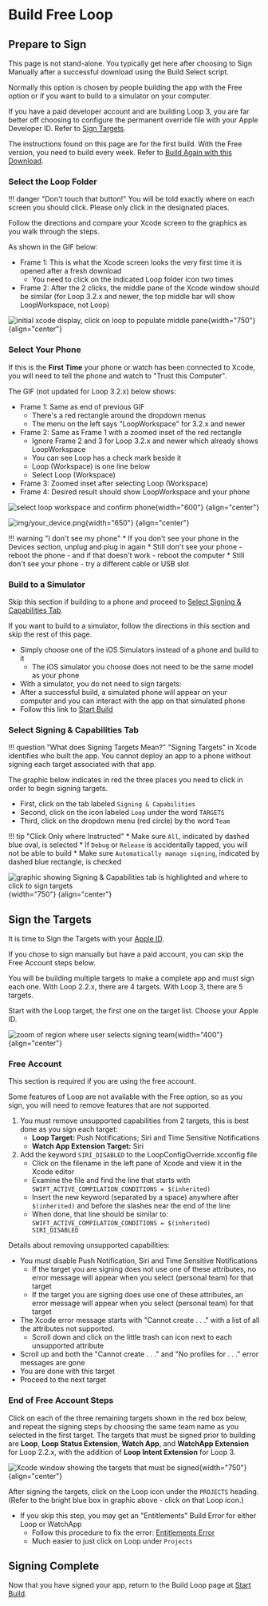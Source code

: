 # Build Free Loop

## Prepare to Sign

This page is not stand-alone. You typically get here after choosing to Sign Manually after a successful download using the Build Select script.

Normally this option is chosen by people building the app with the Free option or if you want to build to a simulator on your computer.

If you have a paid developer account and are building Loop 3, you are far better off choosing to configure the permanent override file with your Apple Developer ID. Refer to [Sign Targets](step14.md#sign-targets).

The instructions found on this page are for the first build.  With the Free version, you need to build every week. Refer to [Build Again with this Download](step14.md#build-again-with-this-download).

### Select the Loop Folder

!!! danger "Don't touch that button!"
    You will be told exactly where on each screen you should click. Please only click in the designated places.

Follow the directions and compare your Xcode screen to the graphics as you walk through the steps.

As shown in the GIF below:

* Frame 1: This is what the Xcode screen looks the very first time it is opened after a fresh download
    * You need to click on the indicated Loop folder icon two times
* Frame 2: After the 2 clicks, the middle pane of the Xcode window should be similar (for Loop 3.2.x and newer, the top middle bar will show LoopWorkspace, not Loop)

![initial xcode display, click on loop to populate middle pane](img/build-229-01.gif){width="750"}
{align="center"}


### Select Your Phone

If this is the **First Time** your phone or watch has been connected to Xcode, you will need to tell the phone and watch to "Trust this Computer".

The GIF (not updated for Loop 3.2.x) below shows:

* Frame 1: Same as end of previous GIF
    * There's a red rectangle around the dropdown menus
    * The menu on the left says "LoopWorkspace" for 3.2.x and newer
* Frame 2: Same as Frame 1 with a zoomed inset of the red rectangle
    * Ignore Frame 2 and 3 for Loop 3.2.x and newer which already shows LoopWorkspace
    * You can see Loop has a check mark beside it
    * Loop (Workspace) is one line below
    * Select Loop (Workspace)
* Frame 3: Zoomed inset after selecting Loop (Workspace)
* Frame 4: Desired result should show LoopWorkspace and your phone

![select loop workspace and confirm phone](img/build-229-02.gif){width="600"}
{align="center"}

![img/your_device.png](img/your_device.png){width="650"}
{align="center"}

!!! warning "I don't see my phone"
    * If you don't see your phone in the Devices section, unplug and plug in again
    * Still don't see your phone - reboot the phone - and if that doesn't work - reboot the computer
    * Still don't see your phone - try a different cable or USB slot

### Build to a Simulator

Skip this section if building to a phone and proceed to [Select Signing & Capabilities Tab](#select-signing-capabilities-tab).

If you want to build to a simulator, follow the directions in this section and skip the rest of this page.

* Simply choose one of the iOS Simulators instead of a phone and build to it
    * The iOS simulator you choose does not need to be the same model as your phone
* With a simulator, you do not need to sign targets:
* After a successful build, a simulated phone will appear on your computer and you can interact with the app on that simulated phone
* Follow this link to [Start Build](step14.md#start-build)

### Select Signing & Capabilities Tab

!!! question "What does Signing Targets Mean?"
    "Signing Targets" in Xcode identifies who built the app. You cannot deploy an app to a phone without signing each target associated with that app.

The graphic below indicates in red the three places you need to click in order to begin signing targets.

* First, click on the tab labeled `Signing & Capabilities`
* Second, click on the icon labeled `Loop` under the word `TARGETS`
* Third, click on the dropdown menu (red circle) by the word `Team`

!!! tip "Click Only where Instructed"
    * Make sure `All`, indicated by dashed blue oval, is selected
        * If `Debug` or `Release` is accidentally tapped, you will not be able to build
    * Make sure `Automatically manage signing`, indicated by dashed blue rectangle, is checked

![graphic showing Signing & Capabilities tab is highlighted and where to click to sign targets](img/xcode-signing.svg){width="750"}
{align="center"}

## Sign the Targets

It is time to Sign the Targets with your [Apple ID](step9.md#add-apple-id).

If you chose to sign manually but have a paid account, you can skip the Free Account steps below.

You will be building multiple targets to make a complete app and must sign each one. With Loop 2.2.x, there are 4 targets. With Loop 3, there are 5 targets.

Start with the Loop target, the first one on the target list. Choose your Apple ID.

![zoom of region where user selects signing team](img/team.png){width="400"}
{align="center"}

### Free Account

This section is required if you are using the free account.

Some features of Loop are not available with the Free option, so as you sign, you will need to remove features that are not supported.

1. You must remove unsupported capabilities from 2 targets, this is best done as you sign each target:
    * **Loop Target:** Push Notifications; Siri and Time Sensitive Notifications
    * **Watch App Extension Target:** Siri
1. Add the keyword `SIRI_DISABLED` to the LoopConfigOverride.xcconfig file
    * Click on the filename in the left pane of Xcode and view it in the Xcode editor
    * Examine the file and find the line that starts with<br> `SWIFT_ACTIVE_COMPILATION_CONDITIONS = $(inherited)`
    * Insert the new keyword (separated by a space) anywhere after `$(inherited)` and before the slashes near the end of the line
    * When done, that line should be similar to:<br>`SWIFT_ACTIVE_COMPILATION_CONDITIONS = $(inherited) SIRI_DISABLED`

Details about removing unsupported capabilities:

- You must disable Push Notification, Siri and Time Sensitive Notifications
    * If the target you are signing does not use one of these attributes, no error message will appear when you select (personal team) for that target
    * If the target you are signing does use one of these attributes, an error message will appear when you select (personal team) for that target
- The Xcode error message starts with "Cannot create . . ." with a list of all the attributes not supported.
    - Scroll down and click on the little trash can icon next to each unsupported attribute
- Scroll up and both the "Cannot create . . ." and "No profiles for . . ." error messages are gone
- You are done with this target
- Proceed to the next target

### End of Free Account Steps

Click on each of the three remaining targets shown in the red box below, and repeat the signing steps by choosing the same team name as you selected in the first target. The targets that must be signed prior to building are **Loop**, **Loop Status Extension**, **Watch App**, and **WatchApp Extension** for Loop 2.2.x, with the addition of **Loop Intent Extension** for Loop 3.

![Xcode window showing the targets that must be signed](img/success.png){width="750"}
{align="center"}

After signing the targets, click on the Loop icon under the `PROJECTS` heading. (Refer to the bright blue box in graphic above - click on that Loop icon.)

- If you skip this step, you may get an "Entitlements" Build Error for either Loop or WatchApp
    - Follow this procedure to fix the error: [Entitlements Error](build-errors.md#entitlements-error)
    - Much easier to just click on Loop under `Projects`

## Signing Complete

Now that you have signed your app, return to the Build Loop page at [Start Build](step14.md#start-build).
